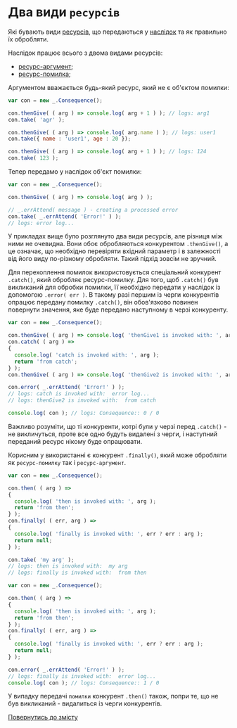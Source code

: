 # Два види `ресурсів`

Які бувають види [ресурсів](../concept/Resource.md#ресурс), що передаються у [наслідок](../concept/Consequence.md#наслідок) та як правильно їх обробляти.

Наслідок працює всього з двома видами ресурсів: 
- [ресурс-аргумент](../concept/ResourceArgument.md#ресурс-аргумент);
- [ресурс-помилка](../concept/ResourceError.md#ресурс-помилка);

Аргументом вважається будь-який ресурс, який не є об'єктом помилки:

```js
var con = new _.Consequence();

con.thenGive( ( arg ) => console.log( arg + 1 ) ); // logs: arg1
con.take( 'agr' );

con.thenGive( ( arg ) => console.log( arg.name ) ); // logs: user1
con.take({ name : 'user1', age : 20 });

con.thenGive( ( arg ) => console.log( arg + 1 ) ); // logs: 124
con.take( 123 );
```

Тепер передамо у наслідок об'єкт помилки:

```js
var con = new _.Consequence();

con.thenGive( ( arg ) => console.log( arg ) );

// _.errAttend( message ) - creating a processed error 
con.take( _.errAttend( 'Error!' ) );
// logs: error log...
```

У прикладах вище було розглянуто два види ресурсів, але різниця між ними не очевидна. Вони обоє обробляються конкурентом
`.thenGive()`, а це означає, що необхідно перевіряти вхідний параметр і в залежності від його виду по-різному обробляти.
Такий підхід зовсім не зручний.

Для перехоплення помилок використовується спеціальний конкурент `.catch()`, який обробляє ресурс-помилку.
Для того, щоб `.catch()` був викликаний для обробки помилки, її необхідно передати у наслідок із допомогою `.error( err )`.
В такому разі першим із черги конкурентів опрацює передану помилку `.catch()`, він обов'язково повинен повернути значення,
яке буде передано наступному в черзі конкуренту.

```js
var con = new _.Consequence();

con.thenGive( ( arg ) => console.log( 'thenGive1 is invoked with: ', arg ) );
con.catch( ( arg ) =>
{
  console.log( 'catch is invoked with: ', arg );
  return 'from catch';
} );
con.thenGive( ( arg ) => console.log( 'thenGive2 is invoked with: ', arg ) );

con.error( _.errAttend( 'Error!' ) );
// logs: catch is invoked with:  error log...
// logs: thenGive2 is invoked with:  from catch

console.log( con ); // logs: Consequence:: 0 / 0
```

Важливо розуміти, що ті конкуренти, котрі були у черзі перед `.catch()` - не викличуться, проте все одно будуть видалені з
черги, і наступний переданий ресурс нікому буде опрацювати.

Корисним у використанні є конкурент `.finally()`, який може обробляти як `ресурс-помилку` так і `ресурс-аргумент`.

```js
var con = new _.Consequence();

con.then( ( arg ) =>
{
  console.log( 'then is invoked with: ', arg );
  return 'from then';
} );
con.finally( ( err, arg ) =>
{
  console.log( 'finally is invoked with: ', err ? err : arg );
  return null;
} );

con.take( 'my arg' );
// logs: then is invoked with:  my arg
// logs: finally is invoked with:  from then
```

```js
var con = new _.Consequence();

con.then( ( arg ) =>
{
  console.log( 'then is invoked with: ', arg );
  return 'from then';
} );
con.finally( ( err, arg ) =>
{
  console.log( 'finally is invoked with: ', err ? err : arg );
  return null;
} );

con.error( _.errAttend( 'Error!' ) );
// logs: finally is invoked with:  error log...
console.log( con ); // logs: Consequence:: 1 / 0
```

У випадку передачі `помилки` конкурент `.then()` також, попри те, що не був викликаний - видалиться із черги конкурентів.

[Повернутись до змісту](../README.md#туторіали)
